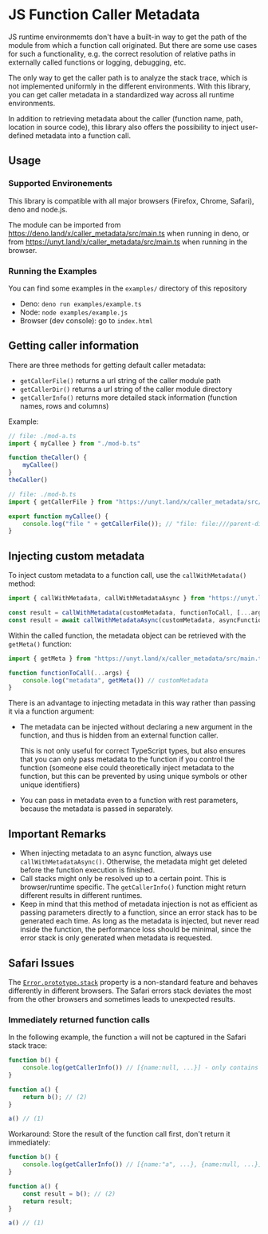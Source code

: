 # JS Function Caller Metadata

JS runtime environmemts don't have a built-in way to get the path of the module from which a function call originated.
But there are some use cases for such a functionality, e.g. the correct resolution of relative paths in externally called functions or logging, debugging, etc.

The only way to get the caller path is to analyze the stack trace, which is not implemented uniformly in the different environments.
With this library, you can get caller metadata in a standardized way across all runtime environments.

In addition to retrieving metadata about the caller (function name, path, location in source code), this library also offers the possibility to inject user-defined metadata into a function call.


## Usage


### Supported Environements
This library is compatible with all major browsers (Firefox, Chrome, Safari), deno and node.js.

The module can be imported from https://deno.land/x/caller_metadata/src/main.ts when running in deno, or from https://unyt.land/x/caller_metadata/src/main.ts
when running in the browser.

### Running the Examples

You can find some examples in the `examples/` directory of this repository

 * Deno: `deno run examples/example.ts`
 * Node: `node examples/example.js`
 * Browser (dev console): go to `index.html`


## Getting caller information

There are three methods for getting default caller metadata: 
 * `getCallerFile()` returns a url string of the caller module path
 * `getCallerDir()` returns a url string of the caller module directory
 * `getCallerInfo()` returns more detailed stack information (function names, rows and columns)

Example:
```ts
// file: ./mod-a.ts
import { myCallee } from "./mod-b.ts"

function theCaller() {
    myCallee()
}
theCaller()
```

```ts
// file: ./mod-b.ts
import { getCallerFile } from "https://unyt.land/x/caller_metadata/src/main.ts";

export function myCallee() {
    console.log("file " + getCallerFile()); // "file: file:///parent-dir/modA.ts"
}
```


## Injecting custom metadata

To inject custom metadata to a function call, use the  `callWithMetadata()` method:

```typescript
import { callWithMetadata, callWithMetadataAsync } from "https://unyt.land/x/caller_metadata/src/main.ts";

const result = callWithMetadata(customMetadata, functionToCall, [...args])
const result = await callWithMetadataAsync(customMetadata, asyncFunctionToCall, [...args])
```

Within the called function, the metadata object can be retrieved with the `getMeta()` function:

```typescript
import { getMeta } from "https://unyt.land/x/caller_metadata/src/main.ts";

function functionToCall(...args) {
	console.log("metadata", getMeta()) // customMetadata
}
```

There is an advantage to injecting metadata in this way rather than passing it via a function argument:
 * The metadata can be injected without declaring a new argument in the function, and thus is hidden from an external function caller. 
 
   This is not only useful for correct TypeScript types, but also ensures that you can only pass metadata to the function if you control the function (someone else could theoretically inject metadata to the function, but this can be prevented by using unique symbols or other unique identifiers)

 * You can pass in metadata even to a function with rest parameters, because the metadata is passed in separately.


## Important Remarks

  * When injecting metadata to an async function, always use `callWithMetadataAsync()`. Otherwise, the metadata might get deleted before the function execution is finished.
  * Call stacks might only be resolved up to a certain point. This is browser/runtime specific. The `getCallerInfo()` function might return different results in different runtimes.
  * Keep in mind that this method of metadata injection is not as efficient as passing parameters directly to a function, since an error stack has to be generated each time. As long as the metadata is injected, but never read inside the function, the performance loss should be minimal, since the error stack is only generated when metadata is requested.

## Safari Issues

The [`Error.prototype.stack`](https://developer.mozilla.org/en-US/docs/Web/JavaScript/Reference/Global_Objects/Error/stack) property is a non-standard feature and behaves differently in different browsers.
The Safari errors stack deviates the most from the other browsers and sometimes leads to unexpected results.

### Immediately returned function calls
In the following example, the function `a` will not be captured in the Safari stack trace:
```ts
function b() {
	console.log(getCallerInfo()) // [{name:null, ...}] - only contains (1)
}

function a() {
	return b(); // (2)
}

a() // (1)
```

Workaround: Store the result of the function call first, don't return it immediately:
```ts
function b() {
	console.log(getCallerInfo()) // [{name:"a", ...}, {name:null, ...}] - now contains (1) and (2)
}

function a() {
    const result = b(); // (2)
    return result;
}

a() // (1)
```
